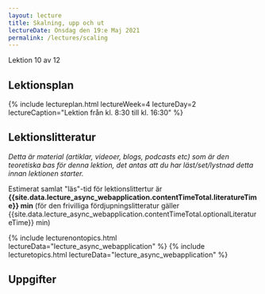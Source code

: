 ```yaml
---
layout: lecture
title: Skalning, upp och ut
lectureDate: Onsdag den 19:e Maj 2021
permalink: /lectures/scaling
---
```


Lektion 10 av 12

## Lektionsplan

{% include lectureplan.html lectureWeek=4 lectureDay=2 lectureCaption="Lektion från kl. 8:30 till kl. 16:30" %}

## Lektionslitteratur
*Detta är material (artiklar, videoer, blogs, podcasts etc) som är den teoretiska bas för denna lektion, det antas att du har läst/set/lystnad detta innan lektionen starter.*


Estimerat samlat "läs"-tid för lektionslittertur är **{{site.data.lecture_async_webapplication.contentTimeTotal.literatureTime}} min** (för den frivilliga fördjupningslitteratur gäller {{site.data.lecture_async_webapplication.contentTimeTotal.optionalLiteratureTime}} min)

{% include lecturenontopics.html lectureData="lecture_async_webapplication" %}
{% include lecturetopics.html lectureData="lecture_async_webapplication" %}

## Uppgifter

